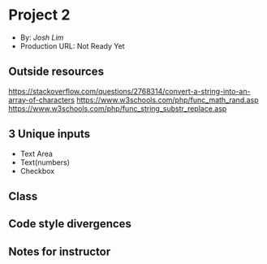 # Project 2
+ By: *Josh Lim*
+ Production URL: Not Ready Yet

## Outside resources
https://stackoverflow.com/questions/2768314/convert-a-string-into-an-array-of-characters
https://www.w3schools.com/php/func_math_rand.asp
https://www.w3schools.com/php/func_string_substr_replace.asp
## 3 Unique inputs
+ Text Area
+ Text(numbers)
+ Checkbox

## Class

## Code style divergences

## Notes for instructor
